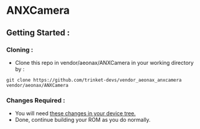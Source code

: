 # ANXCamera
## Getting Started :
### Cloning :
- Clone this repo in vendor/aeonax/ANXCamera in your working directory by :
```
git clone https://github.com/trinket-devs/vendor_aeonax_anxcamera vendor/aeonax/ANXCamera
```
### Changes Required :
- You will need [these changes in your device tree.](https://github.com/sarveshrulz/android_device_xiaomi_phoenix/commit/4f8e58a644de2593847c662add77d282b2f998f8)
- Done, continue building your ROM as you do normally.

